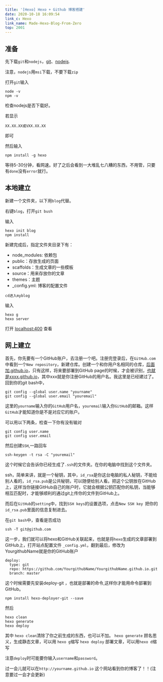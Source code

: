```yaml
---
title: '[Hexo] Hexo + Github 博客搭建'
date: 2020-10-18 16:09:54
link_c: Hexo
link_name: Made-Hexo-Blog-From-Zero
top: 2001
---
```


## 准备

​先下载`git`和`nodejs`，[git](https://git-scm.com/downloads)、[nodejs](https://nodejs.org/en/download/).

注意，`nodejs`用`msi`下载，不要下载`zip`

<!--more-->

​打开`git`输入

```
node -v
npm -v
```

​检查nodejs是否下载好。

​若显示
```
XX.XX.XX或VXX.XX.XX
```

​即可

​然后输入

```
npm install -g hexo
```

​等待5-30分钟，看网速。好了之后会看到一大堆乱七八糟的东西，不用管，只要有`done`没有`error`就行。

## 本地建立

​新建一个文件夹，以下用`blog`代替。

​右键`blog`，打开`git bush`

​输入

```
hexo init blog
npm install
```

​新建完成后，指定文件夹目录下有：

- node_modules: 依赖包
- public：存放生成的页面
- scaffolds：生成文章的一些模板
- source：用来存放你的文章
- themes：主题
- _config.yml: 博客的配置文件

`cd进入myblog`

​输入

```
hexo g
hexo server
```

​打开 [localhost:400](localhost:4000) 查看

## 网上建立
​首先，你先要有一个GitHub账户，去注册一个吧。注册完登录后，在`GitHub.com`中看到一个`New repository`，新建仓库。
​创建一个和你用户名相同的仓库，[后面加.github.io](http://xn--yfr16an19l.github.io/)，只有这样，将来要部署到GitHub page的时候，才会被识别，[也就是xxxx.github.io](http://xn--xxxx-4m5f354ev5p.github.io/)，其中xxx就是你注册GitHub的用户名。我这里是已经建过了。
​回到你的git bash中，

```
git config --global user.name "yourname"
git config --global user.email "youremail"
```

​这里的`yourname`输入你的`GitHub`用户名，`youremail`输入你`GitHub`的邮箱。这样`GitHub`才能知道你是不是对应它的账户。

​可以用以下两条，检查一下你有没有输对

```
git config user.name
git config user.email
```

​然后创建`SSH`,一路回车

```
ssh-keygen -t rsa -C "youremail"
```

​这个时候它会告诉你已经生成了`.ssh`的文件夹。在你的电脑中找到这个文件夹。

​ssh，简单来讲，就是一个秘钥，其中，`id_rsa`是你这台电脑的私人秘钥，不能给别人看的，`id_rsa.pub`是公共秘钥，可以随便给别人看。把这个公钥放在GitHub上，这样当你链接GitHub自己的账户时，它就会根据公钥匹配你的私钥，当能够相互匹配时，才能够顺利的通过git上传你的文件到GitHub上。

​而后在`GitHub`的`setting`中，找到`SSH keys`的设置选项，点击`New SSH key `把你的`id_rsa.pub`里面的信息复制进去。

​在`git bash`中，查看是否成功

```
ssh -T git@github.com
```

​这一步，我们就可以将hexo和GitHub关联起来，也就是将`hexo`生成的文章部署到GitHub上，打开站点配置文件 `_config.yml`，翻到最后，修改为
YourgithubName就是你的GitHub账户

```
deploy:
  type: git
  repo: https://github.com/YourgithubName/YourgithubName.github.io.git
  branch: master
```

​这个时候需要先安装deploy-git ，也就是部署的命令,这样你才能用命令部署到GitHub。

```
npm install hexo-deployer-git --save
```

​然后

```
hexo clean
hexo generate
hexo deploy
```

​其中 `hexo clean`清除了你之前生成的东西，也可以不加。
`hexo generate` 顾名思义，生成静态文章，可以用 `hexo g`缩写
​`hexo deploy` 部署文章，可以用`hexo d`缩写

​注意`deploy`时可能要你输入`username`和`password`。

​过一会儿就可以在`http://yourname.github.io` 这个网站看到你的博客了！！(注意要过一会才会更新)